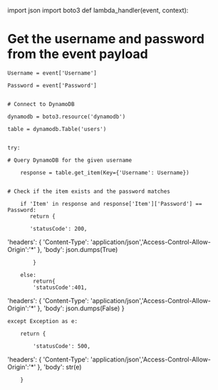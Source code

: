 import json
import boto3
def lambda_handler(event, context):

# Get the username and password from the event payload
    Username = event['Username']

    Password = event['Password']


    # Connect to DynamoDB

    dynamodb = boto3.resource('dynamodb')

    table = dynamodb.Table('users')


    try:

    # Query DynamoDB for the given username

        response = table.get_item(Key={'Username': Username})


    # Check if the item exists and the password matches

        if 'Item' in response and response['Item']['Password'] == Password:
           return {
                
           'statusCode': 200,
  'headers': { 'Content-Type': 'application/json','Access-Control-Allow-Origin':'*' },
            'body': json.dumps(True)

            }

        else:
            return{
            'statusCode':401,
  'headers': { 'Content-Type': 'application/json','Access-Control-Allow-Origin':'*' },
            'body': json.dumps(False)
            }

    except Exception as e:

        return {

            'statusCode': 500,
  'headers': { 'Content-Type': 'application/json','Access-Control-Allow-Origin':'*' },
            'body': str(e)

        }
